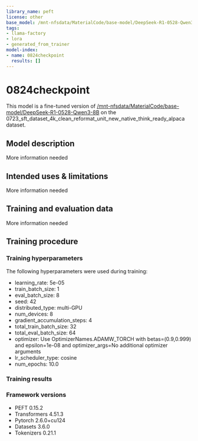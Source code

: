 ```yaml
---
library_name: peft
license: other
base_model: /mnt-nfsdata/MaterialCode/base-model/DeepSeek-R1-0528-Qwen3-8B
tags:
- llama-factory
- lora
- generated_from_trainer
model-index:
- name: 0824checkpoint
  results: []
---
```


<!-- This model card has been generated automatically according to the information the Trainer had access to. You
should probably proofread and complete it, then remove this comment. -->

# 0824checkpoint

This model is a fine-tuned version of [/mnt-nfsdata/MaterialCode/base-model/DeepSeek-R1-0528-Qwen3-8B](https://huggingface.co//mnt-nfsdata/MaterialCode/base-model/DeepSeek-R1-0528-Qwen3-8B) on the 0723_sft_dataset_4k_clean_reformat_unit_new_native_think_ready_alpaca dataset.

## Model description

More information needed

## Intended uses & limitations

More information needed

## Training and evaluation data

More information needed

## Training procedure

### Training hyperparameters

The following hyperparameters were used during training:
- learning_rate: 5e-05
- train_batch_size: 1
- eval_batch_size: 8
- seed: 42
- distributed_type: multi-GPU
- num_devices: 8
- gradient_accumulation_steps: 4
- total_train_batch_size: 32
- total_eval_batch_size: 64
- optimizer: Use OptimizerNames.ADAMW_TORCH with betas=(0.9,0.999) and epsilon=1e-08 and optimizer_args=No additional optimizer arguments
- lr_scheduler_type: cosine
- num_epochs: 10.0

### Training results



### Framework versions

- PEFT 0.15.2
- Transformers 4.51.3
- Pytorch 2.6.0+cu124
- Datasets 3.6.0
- Tokenizers 0.21.1